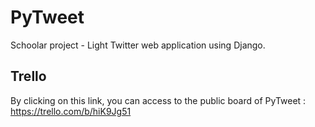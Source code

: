 PyTweet
=======

Schoolar project - Light Twitter web application using Django.

Trello
--

By clicking on this link, you can access to the public board of PyTweet :
https://trello.com/b/hiK9Jg51
